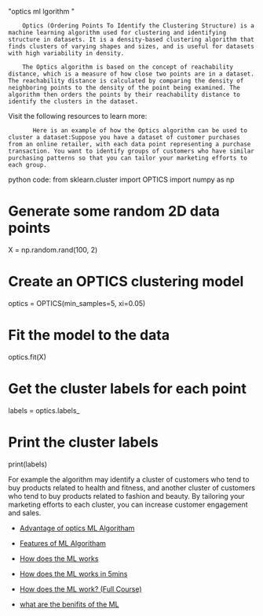 "optics ml lgorithm "

        Optics (Ordering Points To Identify the Clustering Structure) is a machine learning algorithm used for clustering and identifying structure in datasets. It is a density-based clustering algorithm that finds clusters of varying shapes and sizes, and is useful for datasets with high variability in density.

        The Optics algorithm is based on the concept of reachability distance, which is a measure of how close two points are in a dataset. The reachability distance is calculated by comparing the density of neighboring points to the density of the point being examined. The algorithm then orders the points by their reachability distance to identify the clusters in the dataset.
Visit the following resources to learn more:

           Here is an example of how the Optics algorithm can be used to cluster a dataset:Suppose you have a dataset of customer purchases from an online retailer, with each data point representing a purchase transaction. You want to identify groups of customers who have similar purchasing patterns so that you can tailor your marketing efforts to each group.
        
python code:
               from sklearn.cluster import OPTICS
import numpy as np

# Generate some random 2D data points
X = np.random.rand(100, 2)

# Create an OPTICS clustering model
optics = OPTICS(min_samples=5, xi=0.05)

# Fit the model to the data
optics.fit(X)

# Get the cluster labels for each point
labels = optics.labels_

# Print the cluster labels
print(labels)

For example
           the algorithm may identify a cluster of customers who tend to buy products related to health and fitness, and another cluster of customers who tend to buy products related to fashion and beauty. By tailoring your marketing efforts to each cluster, you can increase customer engagement and sales.

- [ Advantage of optics ML Algoritham](www.javatpoint.com)
- [Features of ML Algoritham](www.datarobot.com)

- [How does the ML works](www.simplilearn.com)
- [How does the ML works in 5mins](www.daleonai.com)
- [How does the ML work? (Full Course)](https://youtu.be/GwIo3gDZCVQ)
- [what are the benifits of the ML](www.benefitsonline.ml.com)
